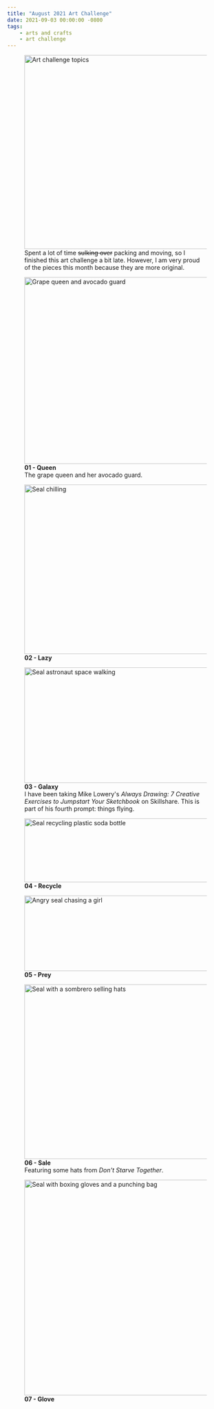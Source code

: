 ```yaml
---
title: "August 2021 Art Challenge"
date: 2021-09-03 00:00:00 -0800
tags:
    - arts and crafts
    - art challenge
---
```


<figure>
    <img src="https://i.imgur.com/wfFPHyM.png" alt="Art challenge topics" width="450" height="450">
    <figcaption>Spent a lot of time <s>sulking over</s> packing and moving, so I finished this art challenge a bit late. However, I am very proud of the pieces this month because they are more original.</figcaption>
</figure>

<figure>
    <img src="https://i.imgur.com/J5p8jEz.jpg" alt="Grape queen and avocado guard" width="450" height="433">
    <figcaption><strong>01 - Queen</strong><br>The grape queen and her avocado guard.</figcaption>
</figure>

<figure>
    <img src="https://i.imgur.com/YDYcgHt.jpg" alt="Seal chilling" width="450" height="393">
    <figcaption><strong>02 - Lazy</strong></figcaption>
</figure>

<figure>
    <img src="https://i.imgur.com/qd7xMHe.jpg" alt="Seal astronaut space walking" width="450" height="268">
    <figcaption><strong>03 - Galaxy</strong><br>I have been taking Mike Lowery's <em>Always Drawing: 7 Creative Exercises to Jumpstart Your Sketchbook</em> on Skillshare. This is part of his fourth prompt: things flying.</figcaption>
</figure>

<figure>
    <img src="https://i.imgur.com/JSHea9J.jpg" alt="Seal recycling plastic soda bottle" width="450" height="148">
    <figcaption><strong>04 - Recycle</strong></figcaption>
</figure>

<figure>
    <img src="https://i.imgur.com/hX3bxzh.jpg" alt="Angry seal chasing a girl" width="450" height="175">
    <figcaption><strong>05 - Prey</strong></figcaption>
</figure>

<figure>
    <img src="https://i.imgur.com/1TmTrMK.jpg" alt="Seal with a sombrero selling hats" width="450" height="405">
    <figcaption><strong>06 - Sale</strong><br>Featuring some hats from <em>Don't Starve Together</em>.</figcaption>
</figure>

<figure>
    <img src="https://i.imgur.com/TTZNVXC.jpg" alt="Seal with boxing gloves and a punching bag" width="445" height="500">
    <figcaption><strong>07 - Glove</strong></figcaption>
</figure>
